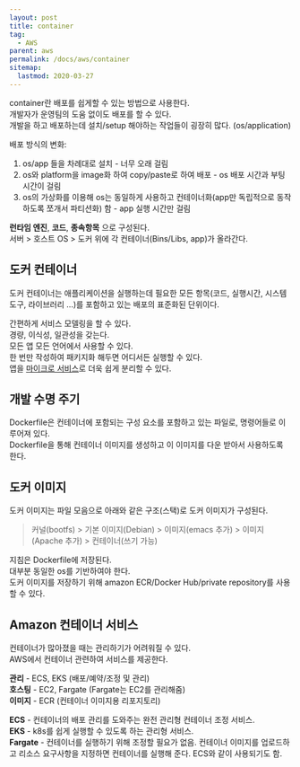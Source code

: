 ```yaml
---
layout: post
title: container
tag:
  - AWS
parent: aws
permalink: /docs/aws/container
sitemap:
  lastmod: 2020-03-27
---
```


container란 배포를 쉽게할 수 있는 방법으로 사용한다.  
개발자가 운영팀의 도움 없이도 배포를 할 수 있다.  
개발을 하고 배포하는데 설치/setup 해야하는 작업들이 굉장히 많다. (os/application)

배포 방식의 변화:  
1. os/app 들을 차례대로 설치 - 너무 오래 걸림
2. os와 platform을 image화 하여 copy/paste로 하여 배포 - os 배포 시간과 부팅 시간이 걸림
3. os의 가상화를 이용해 os는 동일하게 사용하고 컨테이너화(app만 독립적으로 동작하도록 쪼개서 파티션화) 함 - app 실행 시간만 걸림

**런타임 엔진**, **코드**, **종속항목** 으로 구성된다.  
서버 > 호스트 OS > 도커 위에 각 컨테이너(Bins/Libs, app)가 올라간다.  

## 도커 컨테이너
도커 컨테이너는 애플리케이션을 실행하는데 필요한 모든 항목(코드, 실행시간, 시스템 도구, 라이브러리 ...)를 포함하고 있는 배포의 표준화된 단위이다.

간편하게 서비스 모델링을 할 수 있다.  
경량, 이식성, 일관성을 갖는다.  
모든 앱 모든 언어에서 사용할 수 있다.  
한 번만 작성하여 패키지화 해두면 어디서든 실행할 수 있다.  
앱을 [마이크로 서비스](https://meansoup.github.io/blog/2020/03/25/aws_terms/#%EB%A7%88%EC%9D%B4%ED%81%AC%EB%A1%9C-%EC%84%9C%EB%B9%84%EC%8A%A4)로 더욱 쉽게 분리할 수 있다.

## 개발 수명 주기
Dockerfile은 컨테이너에 포함되는 구성 요소를 포함하고 있는 파일로, 명령어들로 이루어져 있다.  
Dockerfile을 통해 컨테이너 이미지를 생성하고 이 이미지를 다운 받아서 사용하도록 한다.

## 도커 이미지
도커 이미지는 파일 모음으로 아래와 같은 구조(스택)로 도커 이미지가 구성된다.
> 커널(bootfs) > 기본 이미지(Debian) > 이미지(emacs 추가) > 이미지(Apache 추가) > 컨테이너(쓰기 가능)

지침은 Dockerfile에 저장된다.  
대부분 동일한 os를 기반하여야 한다.  
도커 이미지를 저장하기 위해 amazon ECR/Docker Hub/private repository를 사용할 수 있다.  

## Amazon 컨테이너 서비스
컨테이너가 많아졌을 때는 관리하기가 어려워질 수 있다.  
AWS에서 컨테이너 관련하여 서비스를 제공한다.

**관리** - ECS, EKS (배포/예약/조정 및 관리)  
**호스팅** - EC2, Fargate (Fargate는 EC2를 관리해줌)  
**이미지** - ECR (컨테이너 이미지용 리포지토리)  

**ECS** - 컨테이너의 배포 관리를 도와주는 완전 관리형 컨테이너 조정 서비스.  
**EKS** - k8s를 쉽게 실행할 수 있도록 하는 관리형 서비스.  
**Fargate** - 컨테이너를 실행하기 위해 조정할 필요가 없음. 컨테이너 이미지를 업로드하고 리소스 요구사항을 지정하면 컨테이너를 실행해 준다. ECS와 같이 사용되기도 함.  